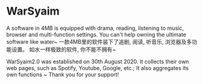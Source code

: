 # WarSyaim
A software in 4MB is equipped with drama, reading, listening to music, browser and multi-function settings. You can't help owning the ultimate software like water~
一款4MB里的软件装下了追剧, 阅读, 听音乐, 浏览器及多功能设置。
如水一样极致的软件, 你不能不拥有~


WarSyaim2.0 was established on 30th August 2020.
It collects their own web pages, such as Spotify, Youtube, Google, etc.; It also aggregates its own functions ~
Thank you for your support!
